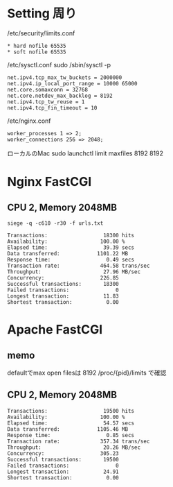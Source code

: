 # Setting 周り

/etc/security/limits.conf

```
* hard nofile 65535
* soft nofile 65535
```

/etc/sysctl.conf
sudo /sbin/sysctl -p

```
net.ipv4.tcp_max_tw_buckets = 2000000
net.ipv4.ip_local_port_range = 10000 65000
net.core.somaxconn = 32768
net.core.netdev_max_backlog = 8192
net.ipv4.tcp_tw_reuse = 1
net.ipv4.tcp_fin_timeout = 10
```

/etc/nginx.conf

```
worker_processes 1 => 2;
worker_connections 256 => 2048;
```

ローカルのMac
sudo launchctl limit maxfiles 8192 8192

# Nginx FastCGI

## CPU 2, Memory 2048MB

```
siege -q -c610 -r30 -f urls.txt
```

```
Transactions:                  18300 hits
Availability:                 100.00 %
Elapsed time:                  39.39 secs
Data transferred:            1101.22 MB
Response time:                  0.49 secs
Transaction rate:             464.58 trans/sec
Throughput:                    27.96 MB/sec
Concurrency:                  226.85
Successful transactions:       18300
Failed transactions:               0
Longest transaction:           11.83
Shortest transaction:           0.00
```

# Apache FastCGI 

## memo
defaultでmax open filesは 8192 /proc/{pid}/limits で確認

## CPU 2, Memory 2048MB


```
Transactions:                  19500 hits
Availability:                 100.00 %
Elapsed time:                  54.57 secs
Data transferred:            1105.46 MB
Response time:                  0.85 secs
Transaction rate:             357.34 trans/sec
Throughput:                    20.26 MB/sec
Concurrency:                  305.23
Successful transactions:       19500
Failed transactions:               0
Longest transaction:           24.91
Shortest transaction:           0.00
```
